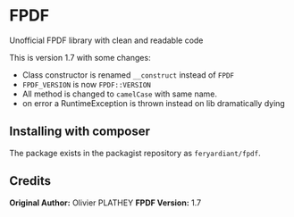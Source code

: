 # FPDF

Unofficial FPDF library with clean and readable code

This is version 1.7 with some changes:

* Class constructor is renamed `__construct` instead of `FPDF`
* `FPDF_VERSION` is now `FPDF::VERSION`
* All method is changed to `camelCase` with same name.
* on error a RuntimeException is thrown instead on lib dramatically dying

## Installing with composer

The package exists in the packagist repository as `feryardiant/fpdf`.

## Credits

**Original Author:** Olivier PLATHEY
**FPDF Version:** 1.7


